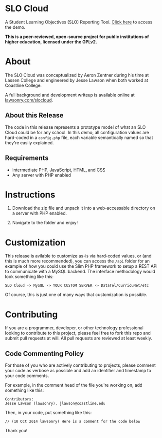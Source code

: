 SLO Cloud
========

A Student Learning Objectives (SLO) Reporting Tool. [Click here](http://lawsonry.com/projects/slocloud) to access the demo.

**This is a peer-reviewed, open-source project for public institutions of higher education, licensed under the GPLv2.**

# About

The SLO Cloud was conceptualized by Aeron Zentner during his time at Lassen College and engineered by Jesse Lawson when both worked at Coastline College.

A full background and development writeup is available online at [lawsonry.com/slocloud](http://lawsonry.com/slocloud).

## About this Release

The code in this release represents a prototype model of what an SLO Cloud could be for any school. In this demo, all configuration values are hard-coded in a `config.php` file, each variable semantically named so that they're easily explained. 

## Requirements

* Intermediate PHP, JavaScript, HTML, and CSS
* Any server with PHP enabled

# Instructions

1. Download the zip file and unpack it into a web-accessable directory on a server with PHP enabled. 

2. Navigate to the folder and enjoy!

# Customization

This release is avilable to customize as-is via hard-coded values, or (and this is much more recommended), you can access the `/api` folder for an example of how you could use the Slim PHP framework to setup a REST API to communicate with a MySQL backend. The interface methodology would look something like this:

`SLO Cloud -> MySQL -> YOUR CUSTOM SERVER -> DataTel/CurricuNet/etc`

Of course, this is just one of many ways that customization is possible. 

# Contributing

If you are a programmer, developer, or other technology professional looking to contribute to this project, please feel free to fork this repo and submit pull requests at will. All pull requests are reviewed at least weekly. 

## Code Commenting Policy

For those of you who are actively contributing to projects, please comment your code as verbose as possible and add an identifier and timestamp to your code comments.

For example, in the comment head of the file you're working on, add something like this:

	Contributors:
	Jesse Lawson (lawsonry), jlawson@coastline.edu


Then, in your code, put something like this:

`// (10 Oct 2014 lawsonry) Here is a comment for the code below`

Thank you!
